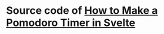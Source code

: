 # Source code of [How to Make a Pomodoro Timer in Svelte](https://www.nicholasly.com/blog/how-to-make-a-pomodoro-timer-in-svelte)
